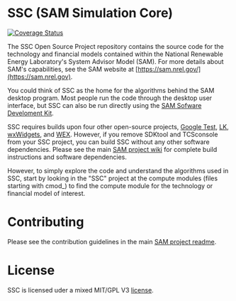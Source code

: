 # SSC (SAM Simulation Core)
[![Coverage Status](https://coveralls.io/repos/github/NREL/ssc/badge.svg?branch=develop)](https://coveralls.io/github/NREL/ssc?branch=develop)

The SSC Open Source Project repository contains the source code for the technology and financial models contained within the National Renewable Energy Laboratory's System Advisor Model (SAM). For more details about SAM's capabilities, see the SAM website at [https://sam.nrel.gov/](https://sam.nrel.gov).

You could think of SSC as the home for the algorithms behind the SAM desktop program. Most people run the code through the desktop user interface, but SSC can also be run directly using the [SAM Sofware Develoment Kit](https://sam.nrel.gov/sdk). 

SSC requires builds upon four other open-source projects, [Google Test](https://github.com/google/googletest), [LK](https://github.com/nrel/lk), [wxWidgets](https://www.wxwidgets.org/), and [WEX](https://github.com/nrel/wex). However, if you remove SDKtool and TCSconsole from your SSC project, you can build SSC without any other software dependencies. Please see the main [SAM project wiki](https://github.com/NREL/SAM/wiki) for complete build instructions and software dependencies.

However, to simply explore the code and understand the algorithms used in SSC, start by looking in the "SSC" project at the compute modules (files starting with cmod_) to find the compute module for the technology or financial model of interest.

# Contributing

Please see the contribution guidelines in the main [SAM project readme](https://github.com/NREL/SAM/blob/develop/README.md).

# License

SSC is licensed uder a mixed MIT/GPL V3 [license](LICENSE.md).
